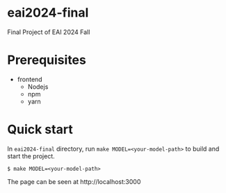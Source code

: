 # eai2024-final
Final Project of EAI 2024 Fall

# Prerequisites

- frontend
    - Nodejs
    - npm
    - yarn

# Quick start

In `eai2024-final` directory, run `make MODEL=<your-model-path>` to build and start the project.

```shell
$ make MODEL=<your-model-path>
```

The page can be seen at http://localhost:3000
